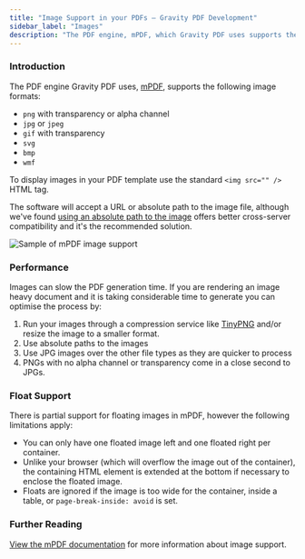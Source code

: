 ```yaml
---
title: "Image Support in your PDFs – Gravity PDF Development"
sidebar_label: "Images"
description: "The PDF engine, mPDF, which Gravity PDF uses supports the following image formats: .jpg, .png, .gif, .svg, .bmp and .wmf."
---
```


### Introduction 

The PDF engine Gravity PDF uses, [mPDF](http://mpdf.github.io), supports the following image formats:

-   `png` with transparency or alpha channel
-   `jpg` or `jpeg`
-   `gif` with transparency
-   `svg`
-   `bmp`
-   `wmf`

To display images in your PDF template use the standard `<img src="" />` HTML tag.

The software will accept a URL or absolute path to the image file, although we've found [using an absolute path to the image](development-helper-parameters.md#useful-paths-and-urls) offers better cross-server compatibility and it's the recommended solution.

![Sample of mPDF image support](https://resources.gravitypdf.com/uploads/2015/11/image-support.png)

### Performance 

Images can slow the PDF generation time. If you are rendering an image heavy document and it is taking considerable time to generate you can optimise the process by:

1.  Run your images through a compression service like [TinyPNG](https://tinypng.com/) and/or resize the image to a smaller format.
2.  Use absolute paths to the images
3.  Use JPG images over the other file types as they are quicker to process
4.  PNGs with no alpha channel or transparency come in a close second to JPGs.

### Float Support 

There is partial support for floating images in mPDF, however the following limitations apply:

-   You can only have one floated image left and one floated right per container.
-   Unlike your browser (which will overflow the image out of the container), the containing HTML element is extended at the bottom if necessary to enclose the floated image.
-   Floats are ignored if the image is too wide for the container, inside a table, or `page-break-inside: avoid` is set.

### Further Reading  

[View the mPDF documentation](http://mpdf.github.io/what-else-can-i-do/images.html) for more information about image support.

